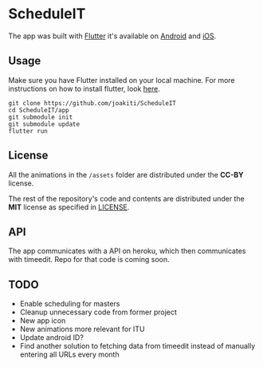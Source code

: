 # ScheduleIT




The app was built with [Flutter](https://flutter.io/) it's available on [Android](x) and [iOS](y).

## Usage

Make sure you have Flutter installed on your local machine. For more instructions on how to install flutter, look [here](https://flutter.io/docs/get-started/install).
```
git clone https://github.com/joakiti/ScheduleIT
cd ScheduleIT/app
git submodule init
git submodule update
flutter run
```

## License
All the animations in the `/assets` folder are distributed under the **CC-BY** license.


The rest of the repository's code and contents are distributed under the **MIT** license as specified in [LICENSE](LICENSE).

## API

The app communicates with a API on heroku, which then communicates with timeedit. Repo for that code is coming soon.

## TODO
- Enable scheduling for masters
- Cleanup unnecessary code from former project
- New app icon
- New animations more relevant for ITU
- Update android ID?
- Find another solution to fetching data from timeedit instead of manually entering all URLs every month
